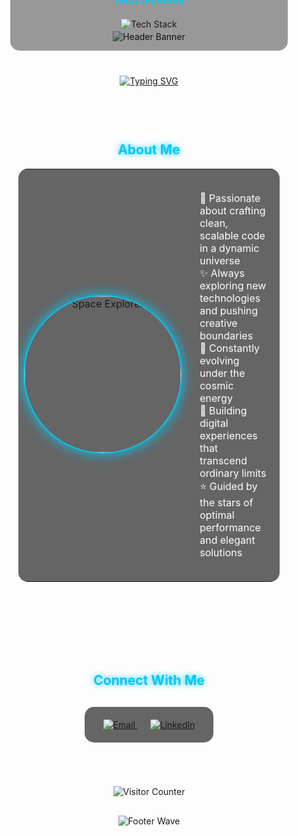 <!-- Large Space-themed Header with Tech Icons Embedded -->
<div align="center">
  <img src="https://capsule-render.vercel.app/api?type=waving&color=0:001833,100:05C7F2&height=300&section=header&text=Hello%20Universe,%20I'm%20Andiez&fontSize=40&fontColor=FFFFFF&fontAlignY=30&desc=Full%20Stack%20Developer%20|%20Cosmic%20Code%20Explorer&descSize=20&descAlignY=50&animation=twinkling" alt="Header Banner"/>
</div>

<!-- Main Space Background Container with Tech Stack -->
<div align="center">
  <!-- Tech Stack Icons Overlay -->
  <div style="margin-top: -120px; position: relative; z-index: 2; background: rgba(0,0,0,0.4); padding: 20px; border-radius: 15px; width: 80%; margin-left: auto; margin-right: auto;">
    <h3 style="color: #05C7F2; margin-bottom: 20px;">Tech Universe</h3>
    <p>
      <img src="https://skillicons.dev/icons?i=js,ts,react,nodejs,github,vscode" alt="Tech Stack" />
    </p>
  </div>
</div>

<!-- Animated Typing Effect -->
<p align="center" style="margin-top: 40px;">
  <a href="https://git.io/typing-svg">
    <img src="https://readme-typing-svg.demolab.com?font=Fira+Code&size=22&duration=3000&pause=1000&color=05C7F2&center=true&vCenter=true&width=600&lines=JavaScript+Enthusiast;TypeScript+Voyager;React+Architect;Node.js+Engineer;GitHub+Explorer;VSCode+Commander" alt="Typing SVG" />
  </a>
</p>

<!-- About Me Section with Space Theme -->
<div align="center" style="background: url('https://i.imgur.com/UIqdHuC.gif') center/cover no-repeat; padding: 40px 20px; border-radius: 15px; margin: 20px 0;">
  <h2 style="color: #05C7F2; text-shadow: 0 0 10px #05C7F2;">About Me</h2>
  
  <table border="0" style="background: rgba(0,0,0,0.6); border-radius: 15px; width: 90%;">
    <tr>
      <td width="40%" align="center">
        <img src="https://media.giphy.com/media/v1.Y2lkPTc5MGI3NjExb25mdWllMmlhdnc5ZzR5aHl5ZXNwdWprcGdtYWd1ZGwxMWJhczRiMyZlcD12MV9pbnRlcm5hbF9naWZfYnlfaWQmY3Q9Zw/VTtANKl0beDFQRLDTh/giphy.gif" width="250" alt="Space Explorer" style="border-radius: 50%; border: 2px solid #05C7F2; box-shadow: 0 0 20px #05C7F2;">
      </td>
      <td width="60%" style="padding: 20px; color: #FFFFFF;">
        <ul style="list-style-type: none; padding-left: 0;">
          <li>🚀 Passionate about crafting clean, scalable code in a dynamic universe</li>
          <li>✨ Always exploring new technologies and pushing creative boundaries</li>
          <li>🌌 Constantly evolving under the cosmic energy</li>
          <li>🔭 Building digital experiences that transcend ordinary limits</li>
          <li>⭐ Guided by the stars of optimal performance and elegant solutions</li>
        </ul>
      </td>
    </tr>
  </table>
</div>

<!-- Connection Section with Glowing Buttons -->
<div align="center" style="background: url('https://i.imgur.com/0rLlEHo.gif') center/cover no-repeat; padding: 40px 20px; border-radius: 15px; margin: 20px 0;">
  <h2 style="color: #05C7F2; text-shadow: 0 0 10px #05C7F2; margin-bottom: 30px;">Connect With Me</h2>
  
  <div style="display: inline-block; background: rgba(0,0,0,0.6); padding: 20px; border-radius: 15px;">
    <a href="mailto:your.email@example.com" style="margin: 0 10px;">
      <img src="https://img.shields.io/badge/Email-%23EA4335.svg?style=for-the-badge&logo=gmail&logoColor=white&labelColor=EA4335" alt="Email" />
    </a>
    <a href="https://linkedin.com/in/andiez" style="margin: 0 10px;">
      <img src="https://img.shields.io/badge/LinkedIn-%230A66C2.svg?style=for-the-badge&logo=linkedin&logoColor=white&labelColor=0A66C2" alt="LinkedIn" />
    </a>
  </div>
</div>

<!-- Visitor Counter -->
<div align="center" style="margin: 30px 0;">
  <img src="https://profile-counter.glitch.me/{andiez}/count.svg" alt="Visitor Counter" />
</div>

<!-- Footer with Animated Wave -->
<p align="center">
  <img src="https://capsule-render.vercel.app/api?type=waving&color=0:05C7F2,100:001833&height=150&section=footer&animation=twinkling" alt="Footer Wave" />
</p>
